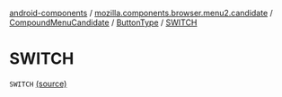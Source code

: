 [android-components](../../../index.md) / [mozilla.components.browser.menu2.candidate](../../index.md) / [CompoundMenuCandidate](../index.md) / [ButtonType](index.md) / [SWITCH](./-s-w-i-t-c-h.md)

# SWITCH

`SWITCH` [(source)](https://github.com/mozilla-mobile/android-components/blob/master/components/browser/menu2/src/main/java/mozilla/components/browser/menu2/candidate/MenuCandidate.kt#L77)